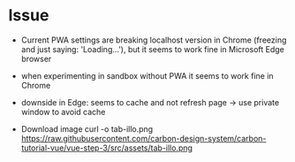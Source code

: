 # Issue
- Current PWA settings are breaking localhost version in Chrome (freezing and just saying: 'Loading...'), but it seems to work fine in Microsoft Edge browser
- when experimenting in sandbox without PWA it seems to work fine in Chrome
- downside in Edge: seems to cache and not refresh page -> use private window to avoid cache

- Download image
    curl -o tab-illo.png https://raw.githubusercontent.com/carbon-design-system/carbon-tutorial-vue/vue-step-3/src/assets/tab-illo.png